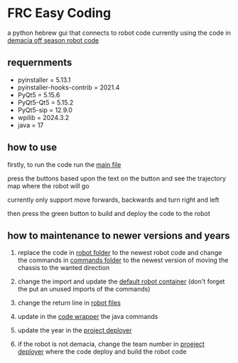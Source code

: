 # FRC Easy Coding

a python hebrew gui that connects to robot code
currently using the code in [demacia off season robot code](https://github.com/Demacia5635/offseason24-25/tree/DayC)

## requernments

- pyinstaller = 5.13.1
- pyinstaller-hooks-contrib = 2021.4
- PyQt5 = 5.15.6
- PyQt5-Qt5 = 5.15.2
- PyQt5-sip = 12.9.0
- wpilib = 2024.3.2
- java = 17

## how to use

firstly, to run the code run the [main file](main.py)

press the buttons based upon the text on the button and see the trajectory map where the robot will go

currently only support move forwards, backwards and turn right and left

then press the green button to build and deploy the code to the robot

## how to maintenance to newer versions and years

1. replace the code in [robot folder](robot/code/) to the newest robot code and change the commands in [commands folder](robot/code/java/frc/robot/commands) to the newest version of moving the chassis to the wanted direction

2. change the import and update the [default robot container](robot/default%20files/RobotContainer.java) (don't forget the put an unused imports of the commands)

3. change the return line in [robot files](utils/robot/robot_files.py?plain=1#L16)

4. update in the [code wrapper](wrapper/code_wrapper.py) the java commands

5. update the year in the [project deployer](utils/robot/project_deployer.py?pl;ain=1#L38)

6. if the robot is not demacia, change the team number in [proeject deployer](utils/robot/project_deployer.py) where the code deploy and build the robot code
